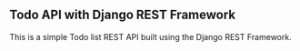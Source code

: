 ## Todo API with Django REST Framework

This is a simple Todo list REST API built using the Django REST Framework.